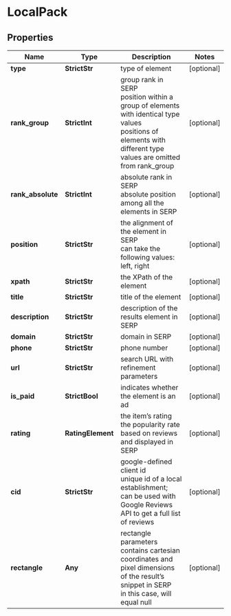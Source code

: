 # LocalPack


## Properties

| Name | Type | Description | Notes |
|------------ | ------------- | ------------- | -------------|
**type** | **StrictStr** | type of element |[optional]|
**rank_group** | **StrictInt** | group rank in SERP<br>position within a group of elements with identical type values<br>positions of elements with different type values are omitted from rank_group |[optional]|
**rank_absolute** | **StrictInt** | absolute rank in SERP<br>absolute position among all the elements in SERP |[optional]|
**position** | **StrictStr** | the alignment of the element in SERP<br>can take the following values:<br>left, right |[optional]|
**xpath** | **StrictStr** | the XPath of the element |[optional]|
**title** | **StrictStr** | title of the element |[optional]|
**description** | **StrictStr** | description of the results element in SERP |[optional]|
**domain** | **StrictStr** | domain in SERP |[optional]|
**phone** | **StrictStr** | phone number |[optional]|
**url** | **StrictStr** | search URL with refinement parameters |[optional]|
**is_paid** | **StrictBool** | indicates whether the element is an ad |[optional]|
**rating** | **RatingElement** | the item’s rating <br>the popularity rate based on reviews and displayed in SERP |[optional]|
**cid** | **StrictStr** | google-defined client id<br>unique id of a local establishment;<br>can be used with Google Reviews API to get a full list of reviews |[optional]|
**rectangle** | **Any** | rectangle parameters<br>contains cartesian coordinates and pixel dimensions of the result’s snippet in SERP<br>in this case, will equal null |[optional]|